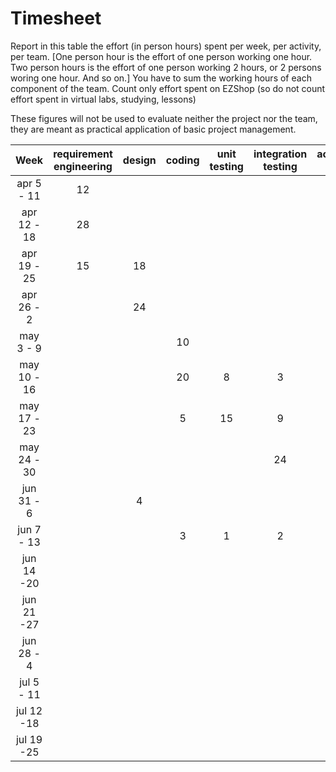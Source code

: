 # Timesheet

Report in this table the effort (in person hours) spent per week, per activity, per team. 
[One person hour is the effort of one person working one hour.
Two person hours is the effort of one person working 2 hours, or 2 persons woring one hour. And so on.]
You have to sum the working hours of each component of the team.
Count only effort spent on EZShop (so do not count effort spent in virtual labs, studying, lessons)

These figures will not be used to evaluate neither the project nor the team, they are meant as practical application of basic project management.

| Week | requirement engineering | design | coding | unit testing | integration testing | acceptance testing | management | git maven |
|:-----------:|:--------:|:-----------:|:-----------:|:----------:|:------------:|:---------------:|:-------------:|:--------------:|
| apr 5 - 11 | 12 | | | | | |3 | |
| apr 12 - 18| 28 | | | | | | 4| | 
| apr 19 - 25| 15 |18 | | | | |8 | | 
| apr 26 - 2 | |24 | | | | | 5| | 
| may 3 - 9  | | |10 | | | | 4| 2 | 
| may 10 - 16| | |20 |8 | 3 | |7 | | 
| may 17 - 23| | |5 | 15| 9 | |7 | | 
| may 24 - 30| | |  |   | 24 | |  4 | | 
| jun 31 - 6 | |4 |  |   |    | 5 |4 | | 
| jun 7 - 13 | | | 3|1 |2 | |3 | | 
| jun 14 -20 | | | | | | | | | 
| jun 21 -27 | | | | | | | | | 
| jun 28 - 4 | | | | | | | | | 
| jul 5 - 11 | | | | | | | | | 
| jul 12 -18 | | | | | | | | |
| jul 19 -25 | | | | | | | | |

